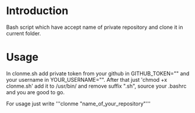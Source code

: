 # Introduction
Bash script which have accept name of private repository and clone it in current folder.

# Usage
In clonme.sh add private token from your github in GITHUB_TOKEN="" and your username in YOUR_USERNAME="". After that just 'chmod +x clonme.sh' add it to /usr/bin/ and remove suffix ".sh", source your .bashrc and you are good to go.

For usage just write '''clonme "name_of_your_repository"'''
